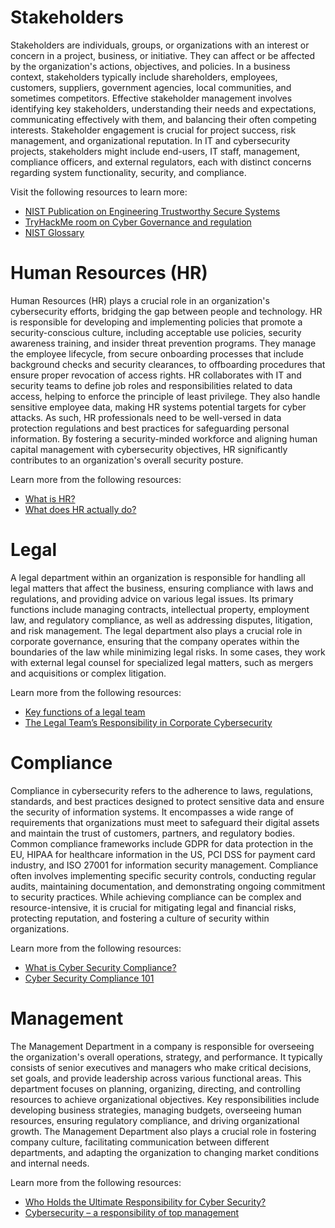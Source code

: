 # Stakeholders

Stakeholders are individuals, groups, or organizations with an interest or concern in a project, business, or initiative. They can affect or be affected by the organization's actions, objectives, and policies. In a business context, stakeholders typically include shareholders, employees, customers, suppliers, government agencies, local communities, and sometimes competitors. Effective stakeholder management involves identifying key stakeholders, understanding their needs and expectations, communicating effectively with them, and balancing their often competing interests. Stakeholder engagement is crucial for project success, risk management, and organizational reputation. In IT and cybersecurity projects, stakeholders might include end-users, IT staff, management, compliance officers, and external regulators, each with distinct concerns regarding system functionality, security, and compliance.

Visit the following resources to learn more:

- [NIST Publication on Engineering Trustworthy Secure Systems](https://nvlpubs.nist.gov/nistpubs/SpecialPublications/NIST.SP.800-160v1r1.pdf)
- [TryHackMe room on Cyber Governance and regulation](https://tryhackme.com/r/room/cybergovernanceregulation)
- [NIST Glossary](https://csrc.nist.gov/glossary/term/stakeholder)

# Human Resources (HR)

Human Resources (HR) plays a crucial role in an organization's cybersecurity efforts, bridging the gap between people and technology. HR is responsible for developing and implementing policies that promote a security-conscious culture, including acceptable use policies, security awareness training, and insider threat prevention programs. They manage the employee lifecycle, from secure onboarding processes that include background checks and security clearances, to offboarding procedures that ensure proper revocation of access rights. HR collaborates with IT and security teams to define job roles and responsibilities related to data access, helping to enforce the principle of least privilege. They also handle sensitive employee data, making HR systems potential targets for cyber attacks. As such, HR professionals need to be well-versed in data protection regulations and best practices for safeguarding personal information. By fostering a security-minded workforce and aligning human capital management with cybersecurity objectives, HR significantly contributes to an organization's overall security posture.

Learn more from the following resources:

- [What is HR?](https://www.investopedia.com/terms/h/humanresources.asp)
- [What does HR actually do?](https://www.lucidchart.com/blog/what-does-hr-do)

# Legal

A legal department within an organization is responsible for handling all legal matters that affect the business, ensuring compliance with laws and regulations, and providing advice on various legal issues. Its primary functions include managing contracts, intellectual property, employment law, and regulatory compliance, as well as addressing disputes, litigation, and risk management. The legal department also plays a crucial role in corporate governance, ensuring that the company operates within the boundaries of the law while minimizing legal risks. In some cases, they work with external legal counsel for specialized legal matters, such as mergers and acquisitions or complex litigation.

Learn more from the following resources:

- [Key functions of a legal team](https://uk.practicallaw.thomsonreuters.com/w-009-3932?transitionType=Default&contextData=(sc.Default)&firstPage=true)
- [The Legal Team’s Responsibility in Corporate Cybersecurity](https://www.trustwave.com/en-us/resources/blogs/trustwave-blog/expert-insight-the-legal-teams-responsibility-in-corporate-cybersecurity/)

# Compliance

Compliance in cybersecurity refers to the adherence to laws, regulations, standards, and best practices designed to protect sensitive data and ensure the security of information systems. It encompasses a wide range of requirements that organizations must meet to safeguard their digital assets and maintain the trust of customers, partners, and regulatory bodies. Common compliance frameworks include GDPR for data protection in the EU, HIPAA for healthcare information in the US, PCI DSS for payment card industry, and ISO 27001 for information security management. Compliance often involves implementing specific security controls, conducting regular audits, maintaining documentation, and demonstrating ongoing commitment to security practices. While achieving compliance can be complex and resource-intensive, it is crucial for mitigating legal and financial risks, protecting reputation, and fostering a culture of security within organizations.

Learn more from the following resources:

- [What is Cyber Security Compliance?](https://www.comptia.org/content/articles/what-is-cybersecurity-compliance)
- [Cyber Security Compliance 101](https://sprinto.com/blog/cyber-security-compliance/)

# Management

The Management Department in a company is responsible for overseeing the organization's overall operations, strategy, and performance. It typically consists of senior executives and managers who make critical decisions, set goals, and provide leadership across various functional areas. This department focuses on planning, organizing, directing, and controlling resources to achieve organizational objectives. Key responsibilities include developing business strategies, managing budgets, overseeing human resources, ensuring regulatory compliance, and driving organizational growth. The Management Department also plays a crucial role in fostering company culture, facilitating communication between different departments, and adapting the organization to changing market conditions and internal needs.

Learn more from the following resources:

- [Who Holds the Ultimate Responsibility for Cyber Security?](https://resolutionit.com/news/who-holds-the-ultimate-responsibility-for-cyber-security/)
- [Cybersecurity – a responsibility of top management](https://www.valmet.com/insights/articles/experts-voice/cybersecurity--a-responsibility-of-top-management/)

